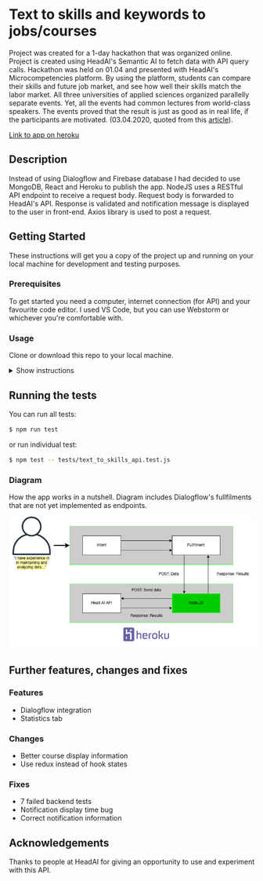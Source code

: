 # Text to skills and keywords to jobs/courses

Project was created for a 1-day hackathon that was organized online.
Project is created using HeadAI's Semantic AI to fetch data with API query calls. Hackathon was
held on 01.04 and presented with HeadAI's Microcompetencies platform. By using the platform, students can compare their skills and future job market, 
and see how well their skills match the labor market. All three universities of applied sciences organized parallelly separate events. Yet, all the events had common lectures from world-class speakers. 
The events proved that the result is just as good as in real life, if the participants are motivated.
(03.04.2020, quoted from this <a href="https://www.3amk.fi/en/2020/04/03/first-virtual-hackathon-succeeded-beyond-expectations/">article</a>). 

<a href="https://headai-text-to-skills-85t5322.herokuapp.com/">Link to app on heroku</a>

## Description
Instead of using Dialogflow and Firebase database I had decided to use MongoDB, React and Heroku to publish the app. 
NodeJS uses a RESTful API endpoint to receive a request body. Request body is forwarded to HeadAI's API. 
Response is validated and notification message is displayed to the user in front-end. Axios library is used to post a request.

## Getting Started
These instructions will get you a copy of the project up and running on your local machine for development and testing purposes.

### Prerequisites
To get started you need a computer, internet connection (for API) and your favourite code editor. I used VS Code, but you can use Webstorm or whichever you're comfortable with.

### Usage
Clone or download this repo to your local machine.
<details><summary>Show instructions</summary>

1. Open project in code editor.

2. Install node_module packages:
```sh 
$ npm install
```

3. Start backend server from terminal:
```sh 
$ npm run dev
```
4. Launch a second terminal and navigate to client directory and run:
```sh 
$ npm start
```

</details>

## Running the tests
You can run all tests:
```sh 
$ npm run test 
```
or run individual test:
```sh 
$ npm test -- tests/text_to_skills_api.test.js
```

### Diagram
How the app works in a nutshell.
Diagram includes Dialogflow's fullfilments that are not yet implemented as endpoints.
<p align = "center">
<img src="readme_images/hackathon_diagram.png" alt="hackathon_diagram" width="600">
</p>

## Further features, changes and fixes
### Features
<ul>
  <li>Dialogflow integration</li>
  <li>Statistics tab</li>
</ul>

### Changes

<ul>
  <li>Better course display information</li>
  <li>Use redux instead of hook states</li>
</ul>

### Fixes

<ul>
  <li>7 failed backend tests</li>
  <li>Notification display time bug</li>
  <li>Correct notification information</li>
</ul>

## Acknowledgements
Thanks to people at HeadAI for giving an opportunity to use and experiment with this API.

